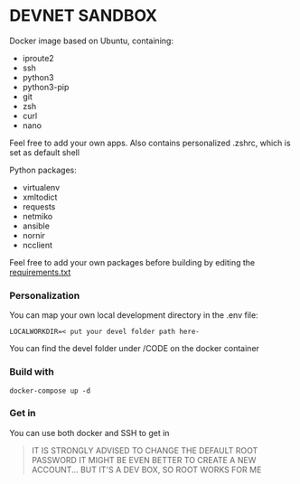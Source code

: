 # DEVNET SANDBOX

Docker image based on Ubuntu, containing:
- iproute2 
- ssh 
- python3
- python3-pip
- git 
- zsh 
- curl 
- nano

Feel free to add your own apps. Also contains personalized .zshrc, which is set as default shell

Python packages:
- virtualenv
- xmltodict
- requests
- netmiko
- ansible
- nornir
- ncclient

Feel free to add your own packages before building by editing the [requirements.txt](requirements.txt)

### Personalization

You can map your own local development directory in the .env file:
```
LOCALWORKDIR=< put your devel folder path here-
```

You can find the devel folder under /CODE on the docker container

### Build with
```
docker-compose up -d
```
### Get in
You can use both docker and SSH to get in
> IT IS STRONGLY ADVISED TO CHANGE THE DEFAULT ROOT PASSWORD
> IT MIGHT BE EVEN BETTER TO CREATE A NEW ACCOUNT... BUT IT'S A DEV BOX, SO ROOT WORKS FOR ME
